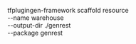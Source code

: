 tfplugingen-framework scaffold resource \
  --name warehouse \
  --output-dir ./genrest \
  --package genrest
